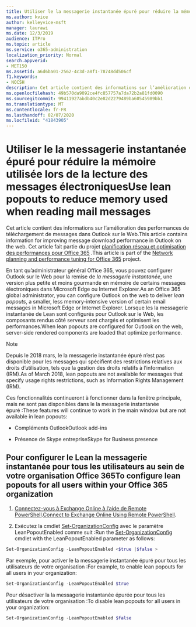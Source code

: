 ```yaml
---
title: Utiliser le la messagerie instantanée épuré pour réduire la mémoire utilisée lors de la lecture des messages électroniques
ms.author: kvice
author: kelleyvice-msft
manager: laurawi
ms.date: 12/3/2019
audience: ITPro
ms.topic: article
ms.service: o365-administration
localization_priority: Normal
search.appverid:
- MET150
ms.assetid: a6d6ba01-2562-4c3d-a8f1-78748dd506cf
f1.keywords:
- NOCSH
description: Cet article contient des informations sur l’amélioration des performances de téléchargement de messages dans Outlook sur le Web.
ms.openlocfilehash: 49b570da9092ce4fc857757a7da72b2a81fd0090
ms.sourcegitcommit: 99411927abdb40c2e82d2279489ba60545989bb1
ms.translationtype: MT
ms.contentlocale: fr-FR
ms.lasthandoff: 02/07/2020
ms.locfileid: "41843905"
---
```

# <a name="use-lean-popouts-to-reduce-memory-used-when-reading-mail-messages"></a><span data-ttu-id="79254-103">Utiliser le la messagerie instantanée épuré pour réduire la mémoire utilisée lors de la lecture des messages électroniques</span><span class="sxs-lookup"><span data-stu-id="79254-103">Use lean popouts to reduce memory used when reading mail messages</span></span>

<span data-ttu-id="79254-104">Cet article contient des informations sur l’amélioration des performances de téléchargement de messages dans Outlook sur le Web.</span><span class="sxs-lookup"><span data-stu-id="79254-104">This article contains information for improving message download performance in Outlook on the web.</span></span> <span data-ttu-id="79254-105">Cet article fait partie du projet [planification réseau et optimisation des performances pour Office 365](https://aka.ms/tune) .</span><span class="sxs-lookup"><span data-stu-id="79254-105">This article is part of the [Network planning and performance tuning for Office 365](https://aka.ms/tune) project.</span></span>
  
<span data-ttu-id="79254-106">En tant qu’administrateur général Office 365, vous pouvez configurer Outlook sur le Web pour la remise de _la messagerie instantanée_, une version plus petite et moins gourmande en mémoire de certains messages électroniques dans Microsoft Edge ou Internet Explorer.</span><span class="sxs-lookup"><span data-stu-id="79254-106">As an Office 365 global administrator, you can configure Outlook on the web to deliver _lean popouts_, a smaller, less memory-intensive version of certain email messages in Microsoft Edge or Internet Explorer.</span></span> <span data-ttu-id="79254-107">Lorsque les la messagerie instantanée de Lean sont configurés pour Outlook sur le Web, les composants rendus côté serveur sont chargés et optimisent les performances.</span><span class="sxs-lookup"><span data-stu-id="79254-107">When lean popouts are configured for Outlook on the web, server-side rendered components are loaded that optimize performance.</span></span>
  
> [!NOTE]
> <span data-ttu-id="79254-108">Depuis le 2018 mars, le la messagerie instantanée épuré n’est pas disponible pour les messages qui spécifient des restrictions relatives aux droits d’utilisation, tels que la gestion des droits relatifs à l’information (IRM).</span><span class="sxs-lookup"><span data-stu-id="79254-108">As of March 2018, lean popouts are not available for messages that specify usage rights restrictions, such as Information Rights Management (IRM).</span></span>
  
<span data-ttu-id="79254-109">Ces fonctionnalités continueront à fonctionner dans la fenêtre principale, mais ne sont pas disponibles dans le la messagerie instantanée épuré :</span><span class="sxs-lookup"><span data-stu-id="79254-109">These features will continue to work in the main window but are not available in lean popouts:</span></span>
  
- <span data-ttu-id="79254-110">Compléments Outlook</span><span class="sxs-lookup"><span data-stu-id="79254-110">Outlook add-ins</span></span>
  
- <span data-ttu-id="79254-111">Présence de Skype entreprise</span><span class="sxs-lookup"><span data-stu-id="79254-111">Skype for Business presence</span></span>
  
## <a name="to-configure-lean-popouts-for-all-users-within-your-office-365-organization"></a><span data-ttu-id="79254-112">Pour configurer le Lean la messagerie instantanée pour tous les utilisateurs au sein de votre organisation Office 365</span><span class="sxs-lookup"><span data-stu-id="79254-112">To configure lean popouts for all users within your Office 365 organization</span></span>
  
1. <span data-ttu-id="79254-113">[Connectez-vous à Exchange Online à l’aide de Remote PowerShell](https://technet.microsoft.com/library/jj984289%28v=exchg.150%29.aspx ).</span><span class="sxs-lookup"><span data-stu-id="79254-113">[Connect to Exchange Online Using Remote PowerShell](https://technet.microsoft.com/library/jj984289%28v=exchg.150%29.aspx ).</span></span>
  
2. <span data-ttu-id="79254-114">Exécutez la cmdlet [Set-OrganizationConfig](https://technet.microsoft.com/library/aa997443%28v=exchg.160%29.aspx) avec le paramètre LeanPopoutEnabled comme suit :</span><span class="sxs-lookup"><span data-stu-id="79254-114">Run the [Set-OrganizationConfig](https://technet.microsoft.com/library/aa997443%28v=exchg.160%29.aspx) cmdlet with the LeanPopoutEnabled parameter as follows:</span></span>

  ```powershell
  Set-OrganizationConfig -LeanPopoutEnabled <$true |$false >
  ```

  <span data-ttu-id="79254-115">Par exemple, pour activer le la messagerie instantanée épuré pour tous les utilisateurs de votre organisation :</span><span class="sxs-lookup"><span data-stu-id="79254-115">For example, to enable lean popouts for all users in your organization:</span></span>
  
  ```powershell
  Set-OrganizationConfig -LeanPopoutEnabled $true
  ```

  <span data-ttu-id="79254-116">Pour désactiver la la messagerie instantanée épurée pour tous les utilisateurs de votre organisation :</span><span class="sxs-lookup"><span data-stu-id="79254-116">To disable lean popouts for all users in your organization:</span></span>

  ```powershell
  Set-OrganizationConfig -LeanPopoutEnabled $false
  ```
